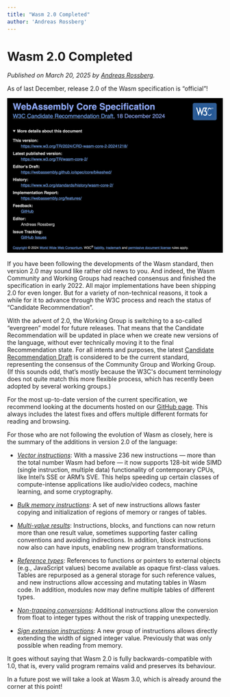 ```yaml
---
title: "Wasm 2.0 Completed"
author: 'Andreas Rossberg'
---
```


# Wasm 2.0 Completed

_Published on March 20, 2025 by [Andreas Rossberg](https://github.com/rossberg)._

As of last December, release 2.0 of the Wasm specification is “official”!

![Screenshot of W3C site](/assets/wasm2_0.png)

If you have been following the developments of the Wasm standard, then version 2.0 may sound like rather old news to you. And indeed, the Wasm Community and Working Groups had reached consensus and finished the specification in early 2022. All major implementations have been shipping 2.0 for even longer. But for a variety of non-technical reasons, it took a while for it to advance through the W3C process and reach the status of “Candidate Recommendation”.

With the advent of 2.0, the Working Group is switching to a so-called “evergreen” model for future releases. That means that the Candidate Recommendation will be updated in place when we create new versions of the language, without ever technically moving it to the final Recommendation state. For all intents and purposes, the latest [Candidate Recommendation Draft](https://www.w3.org/TR/wasm-core-2/) is considered to be the current standard, representing the consensus of the Community Group and Working Group. (If this sounds odd, that’s mostly because the W3C's document terminology does not quite match this more flexible process, which has recently been adopted by several working groups.)

For the most up-to-date version of the current specification, we recommend looking at the documents hosted on our [GitHub page](https://webassembly.github.io/spec/). This always includes the latest fixes and offers multiple different formats for reading and browsing.

For those who are not following the evolution of Wasm as closely, here is the summary of the additions in version 2.0 of the language:

* [*Vector instructions*](https://github.com/webassembly/simd): With a massive 236 new instructions — more than the total number Wasm had before — it now supports 128-bit wide SIMD (single instruction, multiple data) functionality of contemporary CPUs, like Intel’s SSE or ARM’s SVE. This helps speeding up certain classes of compute-intense applications like audio/video codecs, machine learning, and some cryptography.

<wasm-compat hide-header wasm-feature="simd"></wasm-compat>

* [*Bulk memory instructions*](https://github.com/WebAssembly/bulk-memory-operations): A set of new instructions allows faster copying and initialization of regions of memory or ranges of tables.

<wasm-compat hide-header wasm-feature="bulkMemory"></wasm-compat>

* [*Multi-value results*](https://github.com/WebAssembly/multi-value): Instructions, blocks, and functions can now return more than one result value, sometimes supporting faster calling conventions and avoiding indirections. In addition, block instructions now also can have inputs, enabling new program transformations.

<wasm-compat hide-header wasm-feature="multiValue"></wasm-compat>

* [*Reference types*](https://github.com/WebAssembly/reference-types): References to functions or pointers to external objects (e.g., JavaScript values) become available as opaque first-class values. Tables are repurposed as a general storage for such reference values, and new instructions allow accessing and mutating tables in Wasm code. In addition, modules now may define multiple tables of different types.

<wasm-compat hide-header wasm-feature="referenceTypes"></wasm-compat>

* [*Non-trapping conversions*](https://github.com/WebAssembly/nontrapping-float-to-int-conversions): Additional instructions allow the conversion from float to integer types without the risk of trapping unexpectedly.

<wasm-compat hide-header wasm-feature="saturatedFloatToInt"></wasm-compat>

* [*Sign extension instructions*](https://github.com/WebAssembly/sign-extension-ops): A new group of instructions allows directly extending the width of signed integer value. Previously that was only possible when reading from memory.

<wasm-compat hide-header wasm-feature="signExtensions"></wasm-compat>

It goes without saying that Wasm 2.0 is fully backwards-compatible with 1.0, that is, every valid program remains valid and preserves its behaviour.

In a future post we will take a look at Wasm 3.0, which is already around the corner at this point!
